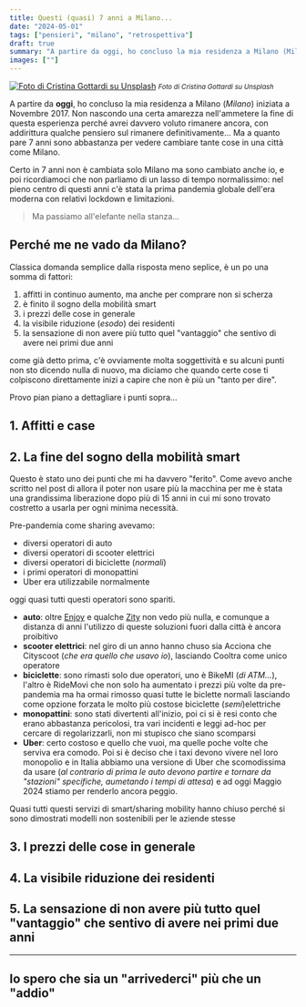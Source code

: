 ```yaml
---
title: Questi (quasi) 7 anni a Milano...
date: "2024-05-01"
tags: ["pensieri", "milano", "retrospettiva"]
draft: true
summary: "A partire da oggi, ho concluso la mia residenza a Milano (Milano) iniziata a Novembre 2017. Non nascondo una certa amarezza nell'ammetere la fine di questa esperienza perché avrei davvero voluto rimanere ancora, con addirittura qualche pensiero sul rimanere definitivamente... Ma a quanto pare 7 anni sono abbastanza per vedere cambiare tante cose in una città come Milano."
images: [""]
---
```


[![Foto di Cristina Gottardi su Unsplash](https://images.unsplash.com/photo-1513581166391-887a96ddeafd?ixlib=rb-1.2.1&ixid=eyJhcHBfaWQiOjEyMDd9&auto=format&fit=crop&w=1200&q=80)](https://unsplash.com/photos/-YzMZYqwoH4) <small>_Foto di Cristina Gottardi su Unsplash_</small>

A partire da **oggi**, ho concluso la mia residenza a Milano (_Milano_) iniziata a Novembre 2017. Non nascondo una certa amarezza nell'ammetere la fine di questa esperienza perché avrei davvero voluto rimanere ancora, con addirittura qualche pensiero sul rimanere definitivamente... Ma a quanto pare 7 anni sono abbastanza per vedere cambiare tante cose in una città come Milano.

Certo in 7 anni non è cambiata solo Milano ma sono cambiato anche io, e poi ricordiamoci che non parliamo di un lasso di tempo normalissimo: nel pieno centro di questi anni c'è stata la prima pandemia globale dell'era moderna con relativi lockdown e limitazioni.

> Ma passiamo all'elefante nella stanza...

## Perché me ne vado da Milano?

Classica domanda semplice dalla risposta meno seplice, è un po una somma di fattori:

1. affitti in continuo aumento, ma anche per comprare non si scherza
2. è finito il sogno della mobilità smart
3. i prezzi delle cose in generale
4. la visibile riduzione (_esodo_) dei residenti
5. la sensazione di non avere più tutto quel "vantaggio" che sentivo di avere nei primi due anni

come già detto prima, c'è ovviamente molta soggettività e su alcuni punti non sto dicendo nulla di nuovo, ma diciamo che quando certe cose ti colpiscono direttamente inizi a capire che non è più un "tanto per dire".

Provo pian piano a dettagliare i punti sopra...

## 1. Affitti e case

## 2. La fine del sogno della mobilità smart

Questo è stato uno dei punti che mi ha davvero "ferito". Come avevo anche scritto nel post di allora il poter non usare più la macchina per me è stata una grandissima liberazione dopo più di 15 anni in cui mi sono trovato costretto a usarla per ogni minima necessità.

Pre-pandemia come sharing avevamo:

- diversi operatori di auto
- diversi operatori di scooter elettrici
- diversi operatori di biciclette (_normali_)
- i primi operatori di monopattini
- Uber era utilizzabile normalmente

oggi quasi tutti questi operatori sono spariti.

- **auto**: oltre [Enjoy](https://enjoy.eni.com/it/milano/home) e qualche [Zity](https://zity.eco/it/milano/) non vedo più nulla, e comunque a distanza di anni l'utilizzo di queste soluzioni fuori dalla città è ancora proibitivo
- **scooter elettrici**: nel giro di un anno hanno chuso sia Acciona che Cityscoot (_che era quello che usavo io_), lasciando Cooltra come unico operatore
- **biciclette**: sono rimasti solo due operatori, uno è BikeMI (_di ATM..._), l'altro è RideMovi che non solo ha aumentato i prezzi più volte da pre-pandemia ma ha ormai rimosso quasi tutte le biclette normali lasciando come opzione forzata le molto più costose biciclette (_semi_)elettriche
- **monopattini**: sono stati divertenti all'inizio, poi ci si è resi conto che erano abbastanza pericolosi, tra vari incidenti e leggi ad-hoc per cercare di regolarizzarli, non mi stupisco che siano scomparsi
- **Uber**: certo costoso e quello che vuoi, ma quelle poche volte che serviva era comodo. Poi si è deciso che i taxi devono vivere nel loro monopolio e in Italia abbiamo una versione di Uber che scomodissima da usare (_al contrario di prima le auto devono partire e tornare da "stazioni" specifiche, aumetando i tempi di attesa_) e ad oggi Maggio 2024 stiamo per renderlo ancora peggio.

Quasi tutti questi servizi di smart/sharing mobility hanno chiuso perché si sono dimostrati modelli non sostenibili per le aziende stesse

## 3. I prezzi delle cose in generale

## 4. La visibile riduzione dei residenti

## 5. La sensazione di non avere più tutto quel "vantaggio" che sentivo di avere nei primi due anni

---

## Io spero che sia un "arrivederci" più che un "addio"
